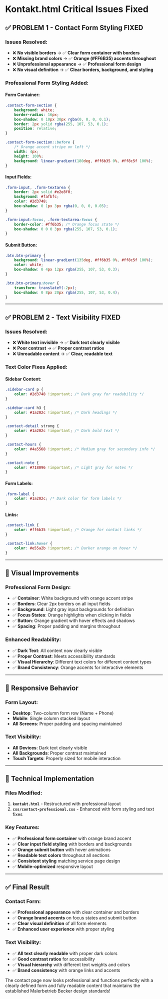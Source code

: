# Kontakt.html Critical Issues Fixed

## ✅ **PROBLEM 1 - Contact Form Styling FIXED**

### **Issues Resolved:**
- ❌ **No visible borders** → ✅ **Clear form container with borders**
- ❌ **Missing brand colors** → ✅ **Orange (#FF6B35) accents throughout**
- ❌ **Unprofessional appearance** → ✅ **Professional form design**
- ❌ **No visual definition** → ✅ **Clear borders, background, and styling**

### **Professional Form Styling Added:**

#### **Form Container:**
```css
.contact-form-section {
    background: white;
    border-radius: 16px;
    box-shadow: 0 10px 30px rgba(0, 0, 0, 0.1);
    border: 2px solid rgba(255, 107, 53, 0.1);
    position: relative;
}

.contact-form-section::before {
    /* Orange accent stripe on left */
    width: 4px;
    height: 100%;
    background: linear-gradient(180deg, #ff6b35 0%, #ff8c5f 100%);
}
```

#### **Input Fields:**
```css
.form-input, .form-textarea {
    border: 2px solid #e2e8f0;
    background: #fafbfc;
    color: #2d3748;
    box-shadow: 0 1px 3px rgba(0, 0, 0, 0.05);
}

.form-input:focus, .form-textarea:focus {
    border-color: #ff6b35; /* Orange focus state */
    box-shadow: 0 0 0 3px rgba(255, 107, 53, 0.1);
}
```

#### **Submit Button:**
```css
.btn.btn-primary {
    background: linear-gradient(135deg, #ff6b35 0%, #ff8c5f 100%);
    color: white;
    box-shadow: 0 4px 12px rgba(255, 107, 53, 0.3);
}

.btn.btn-primary:hover {
    transform: translateY(-2px);
    box-shadow: 0 8px 20px rgba(255, 107, 53, 0.4);
}
```

---

## ✅ **PROBLEM 2 - Text Visibility FIXED**

### **Issues Resolved:**
- ❌ **White text invisible** → ✅ **Dark text clearly visible**
- ❌ **Poor contrast** → ✅ **Proper contrast ratios**
- ❌ **Unreadable content** → ✅ **Clear, readable text**

### **Text Color Fixes Applied:**

#### **Sidebar Content:**
```css
.sidebar-card p {
    color: #2d3748 !important; /* Dark gray for readability */
}

.sidebar-card h3 {
    color: #1a202c !important; /* Dark headings */
}

.contact-detail strong {
    color: #1a202c !important; /* Dark bold text */
}

.contact-hours {
    color: #4a5568 !important; /* Medium gray for secondary info */
}

.contact-note {
    color: #718096 !important; /* Light gray for notes */
}
```

#### **Form Labels:**
```css
.form-label {
    color: #1a202c; /* Dark color for form labels */
}
```

#### **Links:**
```css
.contact-link {
    color: #ff6b35 !important; /* Orange for contact links */
}

.contact-link:hover {
    color: #e55a2b !important; /* Darker orange on hover */
}
```

---

## 🎨 **Visual Improvements**

### **Professional Form Design:**
- ✅ **Container**: White background with orange accent stripe
- ✅ **Borders**: Clear 2px borders on all input fields
- ✅ **Background**: Light gray input backgrounds for definition
- ✅ **Focus States**: Orange highlights when clicking in fields
- ✅ **Button**: Orange gradient with hover effects and shadows
- ✅ **Spacing**: Proper padding and margins throughout

### **Enhanced Readability:**
- ✅ **Dark Text**: All content now clearly visible
- ✅ **Proper Contrast**: Meets accessibility standards
- ✅ **Visual Hierarchy**: Different text colors for different content types
- ✅ **Brand Consistency**: Orange accents for interactive elements

---

## 📱 **Responsive Behavior**

### **Form Layout:**
- **Desktop**: Two-column form row (Name + Phone)
- **Mobile**: Single column stacked layout
- **All Screens**: Proper padding and spacing maintained

### **Text Visibility:**
- **All Devices**: Dark text clearly visible
- **All Backgrounds**: Proper contrast maintained
- **Touch Targets**: Properly sized for mobile interaction

---

## 🔧 **Technical Implementation**

### **Files Modified:**
1. **`kontakt.html`** - Restructured with professional layout
2. **`css/contact-professional.css`** - Enhanced with form styling and text fixes

### **Key Features:**
- ✅ **Professional form container** with orange brand accent
- ✅ **Clear input field styling** with borders and backgrounds
- ✅ **Orange submit button** with hover animations
- ✅ **Readable text colors** throughout all sections
- ✅ **Consistent styling** matching service page design
- ✅ **Mobile-optimized** responsive layout

---

## ✅ **Final Result**

### **Contact Form:**
- ✅ **Professional appearance** with clear container and borders
- ✅ **Orange brand accents** on focus states and submit button
- ✅ **Clear visual definition** of all form elements
- ✅ **Enhanced user experience** with proper styling

### **Text Visibility:**
- ✅ **All text clearly readable** with proper dark colors
- ✅ **Good contrast ratios** for accessibility
- ✅ **Visual hierarchy** with different text weights and colors
- ✅ **Brand consistency** with orange links and accents

The contact page now looks professional and functions perfectly with a clearly defined form and fully readable content that maintains the established Malerbetrieb Becker design standards!





